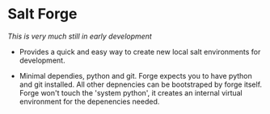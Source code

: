 Salt Forge
==========

*This is very much still in early development*

- Provides a quick and easy way to create new local salt environments for development.

- Minimal dependies, python and git. Forge expects you to have python and git
  installed. All other depnencies can be bootstraped by forge itself. Forge
  won't touch the 'system python', it creates an internal virtual environment
  for the depenencies needed.
